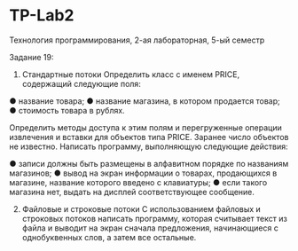 # TP-Lab2
Технология программирования, 2-ая лабораторная, 5-ый семестр

Задание 19:

1. Стандартные потоки
Определить класс с именем РRICE, содержащий следующие поля:

● название товара;
● название магазина, в котором продается товар;
● стоимость товара в рублях.

Определить методы доступа к этим полям и перегруженные операции
извлечения и вставки для объектов типа РRICE.
Заранее число объектов не известно.
Написать программу, выполняющую следующие действия:

● записи должны быть размещены в алфавитном порядке по названиям
магазинов;
● вывод на экран информации о товарах, продающихся в магазине,
название которого введено с клавиатуры;
● если такого магазина нет, выдать на дисплей соответствующее
сообщение.

2. Файловые и строковые потоки
С использованием файловых и строковых потоков написать программу,
которая считывает текст из файла и выводит на экран сначала предложения,
начинающиеся с однобуквенных слов, а затем все остальные.
